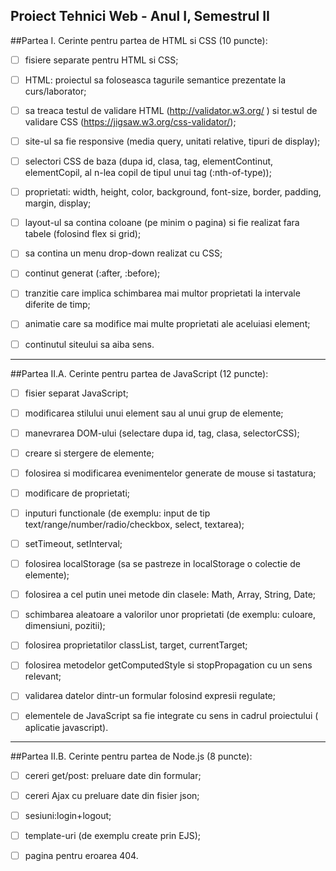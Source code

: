 Proiect Tehnici Web - Anul I, Semestrul II
-----------------------------------------------------------------------
##Partea I. Cerinte pentru partea de HTML si CSS (10 puncte):

- [ ] fisiere separate pentru HTML si CSS;
  
- [ ] HTML: proiectul sa foloseasca tagurile semantice prezentate la curs/laborator;
  
- [ ] sa treaca testul de validare HTML (http://validator.w3.org/ ) si testul de validare CSS (https://jigsaw.w3.org/css-validator/);
  
- [ ] site-ul sa fie responsive (media query, unitati relative, tipuri de display);
  
- [ ] selectori CSS de baza (dupa id, clasa, tag, elementContinut, elementCopil, al n-lea copil de tipul unui tag (:nth-of-type));
  
- [ ] proprietati: width, height, color, background, font-size, border, padding, margin, display;
  
- [ ] layout-ul sa contina coloane (pe minim o pagina) si fie realizat fara tabele (folosind flex si grid);
  
- [ ] sa contina un menu drop-down realizat cu CSS;
  
- [ ] continut generat (:after, :before);
  
- [ ] tranzitie care implica schimbarea mai multor proprietati la intervale diferite de timp;
  
- [ ] animatie care sa modifice mai multe proprietati ale aceluiasi element;
  
- [ ] continutul siteului sa aiba sens.


-----------------------------------------------------------------------
##Partea II.A. Cerinte pentru partea de JavaScript (12 puncte):

- [ ] fisier separat JavaScript;
  
- [ ] modificarea stilului unui element sau al unui grup de elemente;
  
- [ ] manevrarea DOM-ului (selectare dupa id, tag, clasa, selectorCSS);
  
- [ ] creare si stergere de elemente;
  
- [ ] folosirea si modificarea evenimentelor generate de mouse si tastatura;
  
- [ ] modificare de proprietati;
  
- [ ] inputuri functionale (de exemplu: input de tip text/range/number/radio/checkbox, select, textarea);
  
- [ ] setTimeout, setInterval;
  
- [ ] folosirea localStorage (sa se pastreze in localStorage o colectie de elemente);
  
- [ ] folosirea a cel putin unei metode din clasele: Math, Array, String, Date;
  
- [ ] schimbarea aleatoare a valorilor unor proprietati (de exemplu: culoare, dimensiuni, pozitii);
  
- [ ] folosirea proprietatilor classList, target, currentTarget;
  
- [ ] folosirea metodelor getComputedStyle si stopPropagation cu un sens relevant;
  
- [ ] validarea datelor dintr-un formular folosind expresii regulate;
  
- [ ] elementele de JavaScript sa fie integrate cu sens in cadrul proiectului ( aplicatie javascript).


-------------------------------------------------------------------------------
##Partea II.B. Cerinte pentru partea de Node.js (8 puncte):

- [ ] cereri get/post: preluare date din formular;
  
- [ ] cereri Ajax cu preluare date din fisier json;
  
- [ ] sesiuni:login+logout;
  
- [ ] template-uri (de exemplu create prin EJS);
  
- [ ] pagina pentru eroarea 404.
